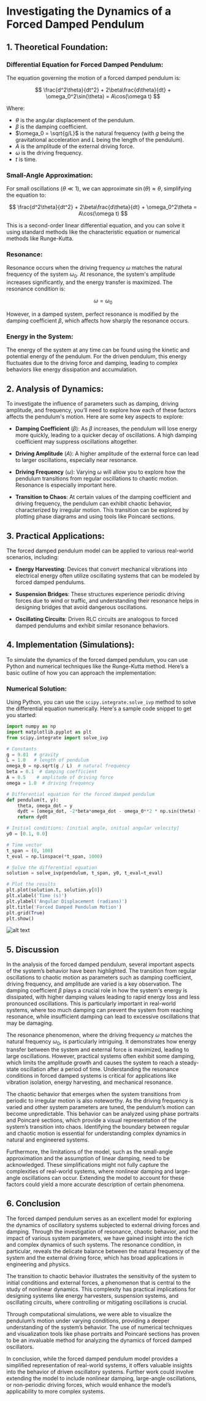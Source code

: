 # Investigating the Dynamics of a Forced Damped Pendulum

## 1. Theoretical Foundation:

### Differential Equation for Forced Damped Pendulum:
The equation governing the motion of a forced damped pendulum is:

$$
\frac{d^2\theta}{dt^2} + 2\beta\frac{d\theta}{dt} + \omega_0^2\sin(\theta) = A\cos(\omega t)
$$

Where:
- $\theta$ is the angular displacement of the pendulum.
- $\beta$ is the damping coefficient.
- $\omega_0 = \sqrt{g/L}$ is the natural frequency (with $g$ being the gravitational acceleration and $L$ being the length of the pendulum).
- $A$ is the amplitude of the external driving force.
- $\omega$ is the driving frequency.
- $t$ is time.

### Small-Angle Approximation:
For small oscillations ($\theta \ll 1$), we can approximate $\sin(\theta) \approx \theta$, simplifying the equation to:

$$
\frac{d^2\theta}{dt^2} + 2\beta\frac{d\theta}{dt} + \omega_0^2\theta = A\cos(\omega t)
$$

This is a second-order linear differential equation, and you can solve it using standard methods like the characteristic equation or numerical methods like Runge-Kutta.

### Resonance:
Resonance occurs when the driving frequency $\omega$ matches the natural frequency of the system $\omega_0$. At resonance, the system's amplitude increases significantly, and the energy transfer is maximized. The resonance condition is:

$$
\omega = \omega_0
$$

However, in a damped system, perfect resonance is modified by the damping coefficient $\beta$, which affects how sharply the resonance occurs.

### Energy in the System:
The energy of the system at any time can be found using the kinetic and potential energy of the pendulum. For the driven pendulum, this energy fluctuates due to the driving force and damping, leading to complex behaviors like energy dissipation and accumulation.

## 2. Analysis of Dynamics:
To investigate the influence of parameters such as damping, driving amplitude, and frequency, you’ll need to explore how each of these factors affects the pendulum's motion. Here are some key aspects to explore:

- **Damping Coefficient** ($\beta$): As $\beta$ increases, the pendulum will lose energy more quickly, leading to a quicker decay of oscillations. A high damping coefficient may suppress oscillations altogether.
  
- **Driving Amplitude** ($A$): A higher amplitude of the external force can lead to larger oscillations, especially near resonance.

- **Driving Frequency** ($\omega$): Varying $\omega$ will allow you to explore how the pendulum transitions from regular oscillations to chaotic motion. Resonance is especially important here.

- **Transition to Chaos**: At certain values of the damping coefficient and driving frequency, the pendulum can exhibit chaotic behavior, characterized by irregular motion. This transition can be explored by plotting phase diagrams and using tools like Poincaré sections.

## 3. Practical Applications:
The forced damped pendulum model can be applied to various real-world scenarios, including:

- **Energy Harvesting**: Devices that convert mechanical vibrations into electrical energy often utilize oscillating systems that can be modeled by forced damped pendulums.
  
- **Suspension Bridges**: These structures experience periodic driving forces due to wind or traffic, and understanding their resonance helps in designing bridges that avoid dangerous oscillations.
  
- **Oscillating Circuits**: Driven RLC circuits are analogous to forced damped pendulums and exhibit similar resonance behaviors.

## 4. Implementation (Simulations):
To simulate the dynamics of the forced damped pendulum, you can use Python and numerical techniques like the Runge-Kutta method. Here’s a basic outline of how you can approach the implementation:

### Numerical Solution:
Using Python, you can use the `scipy.integrate.solve_ivp` method to solve the differential equation numerically. Here's a sample code snippet to get you started:

```python
import numpy as np
import matplotlib.pyplot as plt
from scipy.integrate import solve_ivp

# Constants
g = 9.81  # gravity
L = 1.0   # length of pendulum
omega_0 = np.sqrt(g / L)  # natural frequency
beta = 0.1  # damping coefficient
A = 0.5    # amplitude of driving force
omega = 1.0  # driving frequency

# Differential equation for the forced damped pendulum
def pendulum(t, y):
    theta, omega_dot = y
    dydt = [omega_dot, -2*beta*omega_dot - omega_0**2 * np.sin(theta) + A * np.cos(omega * t)]
    return dydt

# Initial conditions: [initial angle, initial angular velocity]
y0 = [0.1, 0.0]

# Time vector
t_span = (0, 100)
t_eval = np.linspace(*t_span, 1000)

# Solve the differential equation
solution = solve_ivp(pendulum, t_span, y0, t_eval=t_eval)

# Plot the results
plt.plot(solution.t, solution.y[0])
plt.xlabel('Time (s)')
plt.ylabel('Angular Displacement (radians)')
plt.title('Forced Damped Pendulum Motion')
plt.grid(True)
plt.show()
```

 ![alt text](diagram.png)

## 5. Discussion

In the analysis of the forced damped pendulum, several important aspects of the system’s behavior have been highlighted. The transition from regular oscillations to chaotic motion as parameters such as damping coefficient, driving frequency, and amplitude are varied is a key observation. The damping coefficient $\beta$ plays a crucial role in how the system's energy is dissipated, with higher damping values leading to rapid energy loss and less pronounced oscillations. This is particularly important in real-world systems, where too much damping can prevent the system from reaching resonance, while insufficient damping can lead to excessive oscillations that may be damaging.

The resonance phenomenon, where the driving frequency $\omega$ matches the natural frequency $\omega_0$, is particularly intriguing. It demonstrates how energy transfer between the system and external force is maximized, leading to large oscillations. However, practical systems often exhibit some damping, which limits the amplitude growth and causes the system to reach a steady-state oscillation after a period of time. Understanding the resonance conditions in forced damped systems is critical for applications like vibration isolation, energy harvesting, and mechanical resonance.

The chaotic behavior that emerges when the system transitions from periodic to irregular motion is also noteworthy. As the driving frequency is varied and other system parameters are tuned, the pendulum’s motion can become unpredictable. This behavior can be analyzed using phase portraits and Poincaré sections, which provide a visual representation of the system’s transition into chaos. Identifying the boundary between regular and chaotic motion is essential for understanding complex dynamics in natural and engineered systems.

Furthermore, the limitations of the model, such as the small-angle approximation and the assumption of linear damping, need to be acknowledged. These simplifications might not fully capture the complexities of real-world systems, where nonlinear damping and large-angle oscillations can occur. Extending the model to account for these factors could yield a more accurate description of certain phenomena.

## 6. Conclusion

The forced damped pendulum serves as an excellent model for exploring the dynamics of oscillatory systems subjected to external driving forces and damping. Through the investigation of resonance, chaotic behavior, and the impact of various system parameters, we have gained insight into the rich and complex dynamics of such systems. The resonance condition, in particular, reveals the delicate balance between the natural frequency of the system and the external driving force, which has broad applications in engineering and physics.

The transition to chaotic behavior illustrates the sensitivity of the system to initial conditions and external forces, a phenomenon that is central to the study of nonlinear dynamics. This complexity has practical implications for designing systems like energy harvesters, suspension systems, and oscillating circuits, where controlling or mitigating oscillations is crucial.

Through computational simulations, we were able to visualize the pendulum’s motion under varying conditions, providing a deeper understanding of the system’s behavior. The use of numerical techniques and visualization tools like phase portraits and Poincaré sections has proven to be an invaluable method for analyzing the dynamics of forced damped oscillators.

In conclusion, while the forced damped pendulum model provides a simplified representation of real-world systems, it offers valuable insights into the behavior of driven oscillatory systems. Further work could involve extending the model to include nonlinear damping, large-angle oscillations, or non-periodic driving forces, which would enhance the model’s applicability to more complex systems.